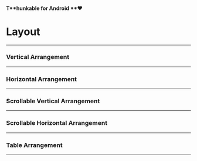 #### T**hunkable for Android **❤

# Layout

---

### Vertical Arrangement

---

### Horizontal Arrangement

---

### Scrollable Vertical Arrangement

---

### Scrollable Horizontal Arrangement

---

### Table Arrangement

---



